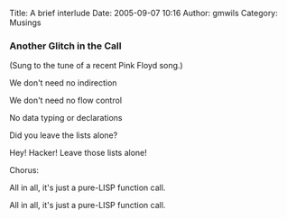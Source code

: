 Title: A brief interlude
Date: 2005-09-07 10:16
Author: gmwils
Category: Musings

### Another Glitch in the Call

(Sung to the tune of a recent Pink Floyd song.)

We don't need no indirection

We don't need no flow control

No data typing or declarations

Did you leave the lists alone?

Hey! Hacker! Leave those lists alone!

Chorus:

All in all, it's just a pure-LISP function call.

All in all, it's just a pure-LISP function call.
